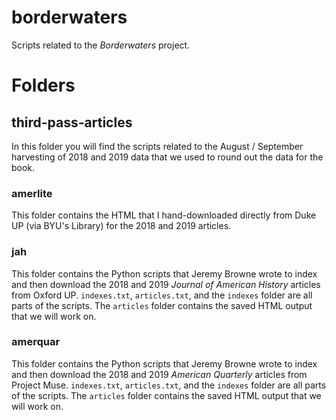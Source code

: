 # borderwaters
Scripts related to the _Borderwaters_ project.

# Folders
## third-pass-articles
In this folder you will find the scripts related to the August / September harvesting of 2018 and 2019 data that we used to round out the data for the book.

### amerlite
This folder contains the HTML that I hand-downloaded directly from Duke UP (via BYU's Library) for the 2018 and 2019 articles. 

### jah
This folder contains the Python scripts that Jeremy Browne wrote to index and then download the 2018 and 2019 _Journal of American History_ articles from Oxford UP. `indexes.txt`, `articles.txt`, and the `indexes` folder are all parts of the scripts. The `articles` folder contains the saved HTML output that we will work on.

### amerquar
This folder contains the Python scripts that Jeremy Browne wrote to index and then download the 2018 and 2019 _American Quarterly_ articles from Project Muse. `indexes.txt`, `articles.txt`, and the `indexes` folder are all parts of the scripts. The `articles` folder contains the saved HTML output that we will work on.
